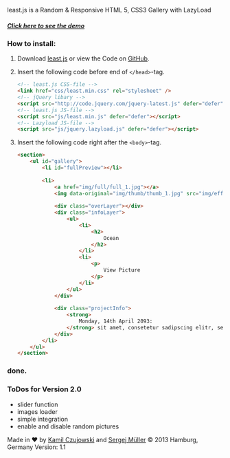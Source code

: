least.js is a Random &amp; Responsive HTML 5, CSS3 Gallery with LazyLoad

##### [Click here to see the demo](http://kamilczujowski.github.io/least/)

### How to install:

1. Download [least.js](http://kamilczujowski.github.io/least/least.zip) or view the Code on [GitHub](https://github.com/kamilczujowski/least).

2. Insert the following code before end of ```</head>```-tag.

    ```html
    <!-- least.js CSS-file -->
    <link href="css/least.min.css" rel="stylesheet" />
    <!-- jQuery libary -->
    <script src="http://code.jquery.com/jquery-latest.js" defer="defer"></script>
    <!-- least.js JS-file -->
    <script src="js/least.min.js" defer="defer"></script>
    <!-- Lazyload JS-file -->
    <script src="js/jquery.lazyload.js" defer="defer"></script>
    ```

3. Insert the following code right after the ```<body>```-tag.

    ```html
    <section>
        <ul id="gallery">
            <li id="fullPreview"></li>
            
            <li>
                <a href="img/full/full_1.jpg"></a>
                <img data-original="img/thumb/thumb_1.jpg" src="img/effects/white.gif" width="240" height="150" alt="Ocean" />
            
                <div class="overLayer"></div>
                <div class="infoLayer">
                    <ul>
                        <li>
                            <h2>
                                Ocean
                            </h2>
                        </li>
                        <li>
                            <p>
                                View Picture
                            </p>
                        </li>
                    </ul>
                </div>
            
                <div class="projectInfo">
                    <strong>
                        Monday, 14th April 2093:
                    </strong> sit amet, consetetur sadipscing elitr, sed diam nonumy eirmod tempor invidunt ut labore et dolore magna aliquyam erat, sed diam voluptua. At vero eos et accusam et justo duo dolores et ea rebum.
                </div>
            </li>
        </ul>
    </section>
    ```

### done.

### ToDos for Version 2.0
- slider function
- images loader
- simple integration
- enable and disable random pictures

Made in ♥ by [Kamil Czujowski](https://twitter.com/kamilczujowski) and [Sergej Müller](http://wpcoder.de)
© 2013 Hamburg, Germany
Version: 1.1
